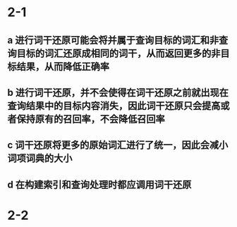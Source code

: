# 2-1  
## a 进行词干还原可能会将并属于查询目标的词汇和非查询目标的词汇还原成相同的词干，从而返回更多的非目标结果，从而降低正确率  
## b 进行词干还原，并不会使得在词干还原之前就出现在查询结果中的目标内容消失，因此词干还原只会提高或者保持原有的召回率，不会降低召回率  
## c 词干还原将更多的原始词汇进行了统一，因此会减小词项词典的大小  
## d 在构建索引和查询处理时都应调用词干还原  
# 2-2  
